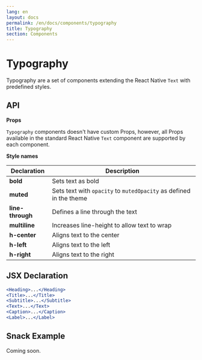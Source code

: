 ```yaml
---
lang: en
layout: docs
permalink: /en/docs/components/typography
title: Typography
section: Components
---
```


# Typography

Typography are a set of components extending the React Native `Text` with predefined styles.

## API

**Props**

`Typography` components doesn't have custom Props, however, all Props available in the standard React Native `Text` component are supported by each component.

**Style names**

| Declaration  | Description  |
|--------------|--------------|
| **bold** | Sets text as bold |
| **muted** | Sets text with `opacity` to `mutedOpacity` as defined in the theme |
| **line-through** | Defines a line through the text |
| **multiline** | Increases line-height to allow text to wrap |
| **h-center** | Aligns text to the center |
| **h-left** | Aligns text to the left |
| **h-right** | Aligns text to the right |

## JSX Declaration

``` jsx
<Heading>...</Heading>
<Title>...</Title>
<Subtitle>...</Subtitle>
<Text>...</Text>
<Caption>...</Caption>
<Label>...</Label>
```

## Snack Example

Coming soon.
